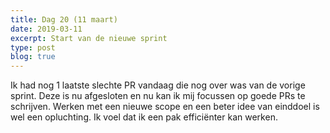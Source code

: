 ```yaml
---
title: Dag 20 (11 maart)
date: 2019-03-11
excerpt: Start van de nieuwe sprint
type: post
blog: true
---
```


Ik had nog 1 laatste slechte PR vandaag die nog over was van de vorige sprint. Deze is nu afgesloten en nu kan ik mij focussen op goede PRs te schrijven. Werken met een nieuwe scope en een beter idee van einddoel is wel een opluchting. Ik voel dat ik een pak efficiënter kan werken.
